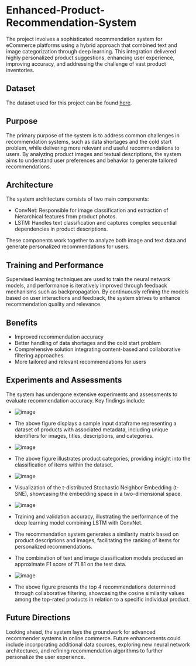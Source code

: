 # Enhanced-Product-Recommendation-System
The project involves a sophisticated recommendation system for eCommerce platforms using a hybrid approach that combined text and image categorization through deep learning. This integration delivered highly personalized product suggestions, enhancing user experience, improving accuracy, and addressing the challenge of vast product inventories.

## Dataset
The dataset used for this project can be found [here](https://www.kaggle.com/c/retail-products-classification).

## Purpose

The primary purpose of the system is to address common challenges in recommendation systems, such as data shortages and the cold start problem, while delivering more relevant and useful recommendations to users. By analyzing product images and textual descriptions, the system aims to understand user preferences and behavior to generate tailored recommendations.

## Architecture

The system architecture consists of two main components:
- ConvNet: Responsible for image classification and extraction of hierarchical features from product photos.
- LSTM: Handles text classification and captures complex sequential dependencies in product descriptions.

These components work together to analyze both image and text data and generate personalized recommendations for users.

## Training and Performance

Supervised learning techniques are used to train the neural network models, and performance is iteratively improved through feedback mechanisms such as backpropagation. By continuously refining the models based on user interactions and feedback, the system strives to enhance recommendation quality and relevance.

## Benefits

- Improved recommendation accuracy
- Better handling of data shortages and the cold start problem
- Comprehensive solution integrating content-based and collaborative filtering approaches
- More tailored and relevant recommendations for users

## Experiments and Assessments

The system has undergone extensive experiments and assessments to evaluate recommendation accuracy. Key findings include:
- ![image](https://github.com/Sivasangaran11/Enhanced-Product-Recommendation-System/assets/121967949/e4dec406-1708-4b55-9166-a8628526563e)

- The above figure displays a sample input dataframe representing a dataset of products with associated metadata, including unique identifiers for images, titles, descriptions, and categories.
- ![image](https://github.com/Sivasangaran11/Enhanced-Product-Recommendation-System/assets/121967949/416c60f0-a7bc-48e9-9e1e-ae5d5d22b4e5)

- The above figure illustrates product categories, providing insight into the classification of items within the dataset.
- ![image](https://github.com/Sivasangaran11/Enhanced-Product-Recommendation-System/assets/121967949/30370ad0-a457-49a8-9a7b-a810f58e7c45)

- Visualization of the t-distributed Stochastic Neighbor Embedding (t-SNE), showcasing the embedding space in a two-dimensional space.
- ![image](https://github.com/Sivasangaran11/Enhanced-Product-Recommendation-System/assets/121967949/09f75ae4-5aa6-49af-b982-23650fbe1505)

- Training and validation accuracy, illustrating the performance of the deep learning model combining LSTM with ConvNet.
- The recommendation system generates a similarity matrix based on product descriptions and images, facilitating the ranking of items for personalized recommendations.
- The combination of text and image classification models produced an approximate F1 score of 71.81 on the test data.
- ![image](https://github.com/Sivasangaran11/Enhanced-Product-Recommendation-System/assets/121967949/6072f0da-5e26-4412-b9da-2534d220aae6)

- The above figure presents the top 4 recommendations determined through collaborative filtering, showcasing the cosine similarity values among the top-rated products in relation to a specific individual product.

## Future Directions

Looking ahead, the system lays the groundwork for advanced recommender systems in online commerce. Future enhancements could include incorporating additional data sources, exploring new neural network architectures, and refining recommendation algorithms to further personalize the user experience.
